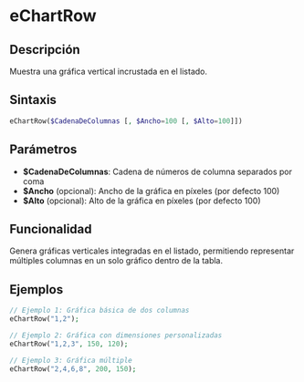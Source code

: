 # eChartRow

## Descripción
Muestra una gráfica vertical incrustada en el listado.

## Sintaxis
```php
eChartRow($CadenaDeColumnas [, $Ancho=100 [, $Alto=100]])
```

## Parámetros
- **$CadenaDeColumnas**: Cadena de números de columna separados por coma
- **$Ancho** (opcional): Ancho de la gráfica en píxeles (por defecto 100)
- **$Alto** (opcional): Alto de la gráfica en píxeles (por defecto 100)

## Funcionalidad
Genera gráficas verticales integradas en el listado, permitiendo representar múltiples columnas en un solo gráfico dentro de la tabla.

## Ejemplos
```php
// Ejemplo 1: Gráfica básica de dos columnas
eChartRow("1,2");

// Ejemplo 2: Gráfica con dimensiones personalizadas
eChartRow("1,2,3", 150, 120);

// Ejemplo 3: Gráfica múltiple
eChartRow("2,4,6,8", 200, 150);
```